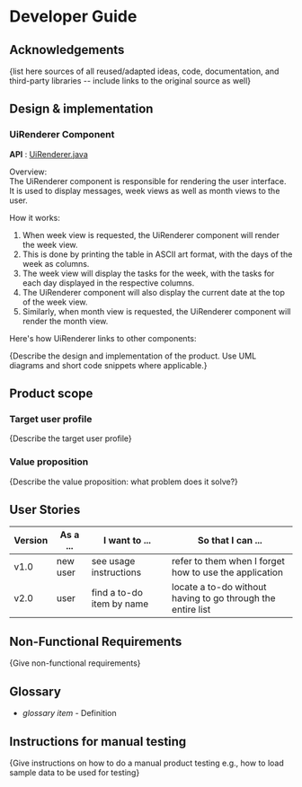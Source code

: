 # Developer Guide

## Acknowledgements

{list here sources of all reused/adapted ideas, code, documentation, and third-party libraries -- include links to the original source as well}

## Design & implementation
### UiRenderer Component
**API** : [UiRenderer.java](https://github.com/AY2324S2-CS2113-W13-2/tp/blob/master/src/main/java/ui/UiRenderer.java)

Overview: <br> 
The UiRenderer component is responsible for rendering the user interface. It is used to display messages, week views as well as month views to the user.

How it works:
1. When week view is requested, the UiRenderer component will render the week view.
2. This is done by printing the table in ASCII art format, with the days of the week as columns.
3. The week view will display the tasks for the week, with the tasks for each day displayed in the respective columns.
4. The UiRenderer component will also display the current date at the top of the week view.
5. Similarly, when month view is requested, the UiRenderer component will render the month view.

Here's how UiRenderer links to other components:




{Describe the design and implementation of the product. Use UML diagrams and short code snippets where applicable.}


## Product scope
### Target user profile

{Describe the target user profile}

### Value proposition

{Describe the value proposition: what problem does it solve?}

## User Stories

|Version| As a ... | I want to ... | So that I can ...|
|--------|----------|---------------|------------------|
|v1.0|new user|see usage instructions|refer to them when I forget how to use the application|
|v2.0|user|find a to-do item by name|locate a to-do without having to go through the entire list|

## Non-Functional Requirements

{Give non-functional requirements}

## Glossary

* *glossary item* - Definition

## Instructions for manual testing

{Give instructions on how to do a manual product testing e.g., how to load sample data to be used for testing}

